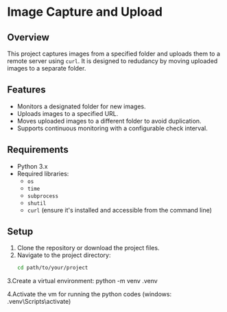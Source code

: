 # Image Capture and Upload

## Overview
This project captures images from a specified folder and uploads them to a remote server using `curl`. It is designed to redudancy by moving uploaded images to a separate folder.

## Features
- Monitors a designated folder for new images.
- Uploads images to a specified URL.
- Moves uploaded images to a different folder to avoid duplication.
- Supports continuous monitoring with a configurable check interval.

## Requirements
- Python 3.x
- Required libraries:
  - `os`
  - `time`
  - `subprocess`
  - `shutil`
  - `curl` (ensure it's installed and accessible from the command line)

## Setup
1. Clone the repository or download the project files.
2. Navigate to the project directory:
   ```bash
   cd path/to/your/project
3.Create a virtual environment:
python -m venv .venv

4.Activate the vm for running the python codes
(windows: .venv\Scripts\activate)
